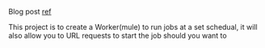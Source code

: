 Blog post [ref](http://ethankhall.github.io/spring/anotations/gradle/jetty/2013/10/17/testdouble-schedualed-tasks.html)

This project is to create a Worker(mule) to run jobs at a set schedual, it will also allow you to URL requests to start the job should you want to
